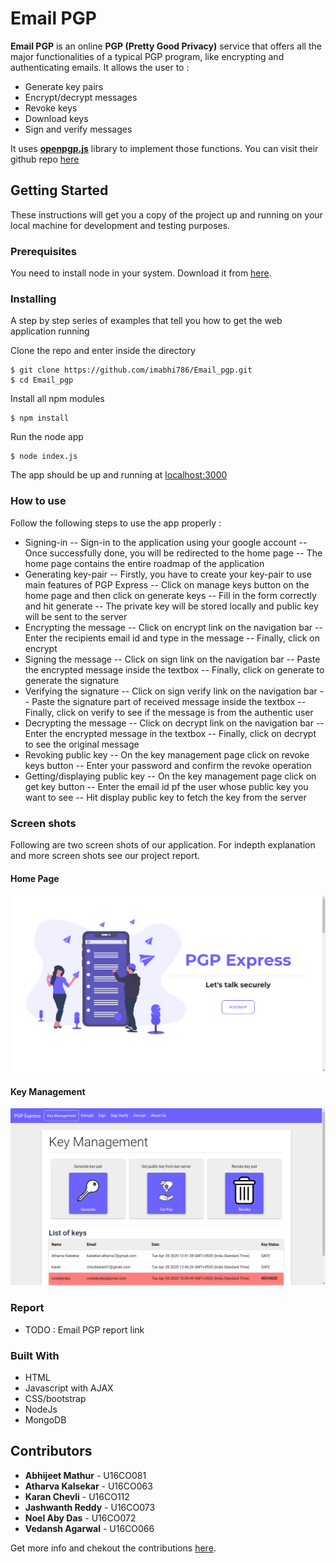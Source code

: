 # Email PGP

**Email PGP** is an online **PGP (Pretty Good Privacy)** service that offers all the major functionalities of a typical PGP program, like encrypting and authenticating emails. It allows the user to :
* Generate key pairs
* Encrypt/decrypt messages
* Revoke keys
* Download keys
* Sign and verify messages

It uses [**openpgp.js**](https://openpgpjs.org/) library to implement those functions. You can visit their github repo [here](https://github.com/openpgpjs/openpgpjs)

## Getting Started

These instructions will get you a copy of the project up and running on your local machine for development and testing purposes.

### Prerequisites

You need to install node in your system. Download it from [here](https://nodejs.org/en/download/).

### Installing

A step by step series of examples that tell you how to get  the web application running

Clone the repo and enter inside the directory

```shell
$ git clone https://github.com/imabhi786/Email_pgp.git 
$ cd Email_pgp
```

Install all npm modules

```shell
$ npm install
```

Run the node app

```shell
$ node index.js
```

The app should be up and running at [localhost:3000](http://localhost:3000/)

### How to use
Follow the following steps to use the app properly :
- Signing-in
-- Sign-in to the application using your google account
-- Once successfully done, you will be redirected to the home page
-- The home page contains the entire roadmap of the application
- Generating key-pair
-- Firstly, you have to create your key-pair to use main features of PGP Express
-- Click on manage keys button on the home page and then click on generate keys
-- Fill in the form correctly and hit generate 
-- The private key will be stored locally and public key will be sent to the server
- Encrypting the message
-- Click on encrypt link on the navigation bar
-- Enter the recipients email id and type in the message
-- Finally, click on encrypt
- Signing the message
-- Click on sign link on the navigation bar
-- Paste the encrypted message inside the textbox
-- Finally, click on generate to generate the signature
- Verifying the signature
-- Click on sign verify link on the navigation bar
-- Paste the signature part of received message inside the textbox
-- Finally, click on verify to see if the message is from the authentic user
- Decrypting the message
-- Click on decrypt link on the navigation bar
-- Enter the encrypted message in the textbox
-- Finally, click on decrypt to see the original message
- Revoking public key
-- On the key management page click on revoke keys button
-- Enter your password and confirm the revoke operation
- Getting/displaying public key
-- On the key management page click on get key button
-- Enter the email id pf the user whose public key you want to see
-- Hit display public key to fetch the key from the server

### Screen shots

Following are two screen shots of our application. For indepth explanation and more screen shots see our project report.

#### Home Page  
![Home Page](public/images/readme-homepage.png)

#### Key Management
![Key Management](public/images/readme-key-mgmt.png)

### Report

- TODO : Email PGP report link

### Built With

* HTML
* Javascript with AJAX
* CSS/bootstrap
* NodeJs
* MongoDB

## Contributors

* **Abhijeet Mathur** - U16CO081 
* **Atharva Kalsekar** - U16CO063
* **Karan Chevli** - U16CO112
* **Jashwanth Reddy** - U16CO073
* **Noel Aby Das** - U16CO072
* **Vedansh Agarwal** - U16CO066

Get more info and chekout the contributions [here](https://github.com/imabhi786/Email_pgp/graphs/contributors).
